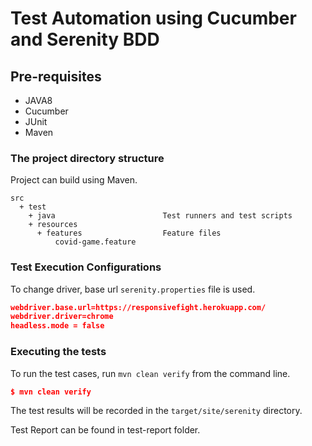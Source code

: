 # Test Automation using Cucumber and Serenity BDD


## Pre-requisites
* JAVA8
* Cucumber
* JUnit
* Maven

### The project directory structure
Project can build using Maven. 
```Gherkin
src
  + test
    + java                        Test runners and test scripts
    + resources
      + features                  Feature files
          covid-game.feature
```

### Test Execution Configurations
To change driver, base url `serenity.properties` file is used.
```json
webdriver.base.url=https://responsivefight.herokuapp.com/
webdriver.driver=chrome
headless.mode = false
```

### Executing the tests
To run the test cases, run `mvn clean verify` from the command line.

```json
$ mvn clean verify 
```

The test results will be recorded in the `target/site/serenity` directory.

Test Report can be found in test-report folder.
